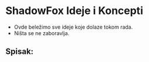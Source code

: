 # ShadowFox Ideje i Koncepti

- Ovde beležimo sve ideje koje dolaze tokom rada.
- Ništa se ne zaboravlja.

## Spisak:
